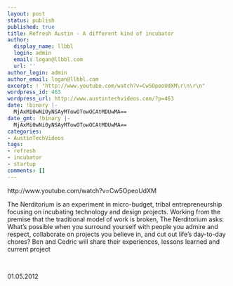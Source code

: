 ```yaml
---
layout: post
status: publish
published: true
title: Refresh Austin - A different kind of incubator
author:
  display_name: llbbl
  login: admin
  email: logan@llbbl.com
  url: ''
author_login: admin
author_email: logan@llbbl.com
excerpt: ! "http://www.youtube.com/watch?v=Cw5OpeoUdXM\r\n\r\n"
wordpress_id: 463
wordpress_url: http://www.austintechvideos.com/?p=463
date: !binary |-
  MjAxMi0wNi0yNSAyMTowOTowOCAtMDUwMA==
date_gmt: !binary |-
  MjAxMi0wNi0yNSAyMTowOTowOCAtMDUwMA==
categories:
- AustinTechVideos
tags:
- refresh
- incubator
- startup
comments: []
---
```

<p>http://www.youtube.com/watch?v=Cw5OpeoUdXM</p>
<p><a id="more"></a><a id="more-463"></a></p>
<p>The Nerditorium is an experiment in micro-budget, tribal entrepreneurship focusing on incubating technology and design projects. Working from the premise that the traditional model of work is broken, The Nerditorium asks: What’s possible when you surround yourself with people you admire and respect, collaborate on projects you believe in, and cut out life’s day-to-day chores? Ben and Cedric will share their experiences, lessons learned and current project</p>
<p>&nbsp;</p>
<p>01.05.2012</p>
